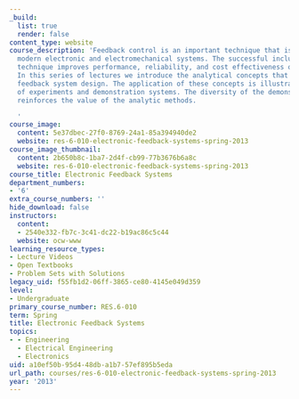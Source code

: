 ```yaml
---
_build:
  list: true
  render: false
content_type: website
course_description: 'Feedback control is an important technique that is used in many
  modern electronic and electromechanical systems. The successful inclusion of this
  technique improves performance, reliability, and cost effectiveness of many designs.
  In this series of lectures we introduce the analytical concepts that underlie classical
  feedback system design. The application of these concepts is illustrated by a variety
  of experiments and demonstration systems. The diversity of the demonstration systems
  reinforces the value of the analytic methods.

  '
course_image:
  content: 5e37dbec-27f0-8769-24a1-85a394940de2
  website: res-6-010-electronic-feedback-systems-spring-2013
course_image_thumbnail:
  content: 2b650b8c-1ba7-2d4f-cb99-77b3676b6a8c
  website: res-6-010-electronic-feedback-systems-spring-2013
course_title: Electronic Feedback Systems
department_numbers:
- '6'
extra_course_numbers: ''
hide_download: false
instructors:
  content:
  - 2540e332-fb7c-3c41-dc22-b19ac86c5c44
  website: ocw-www
learning_resource_types:
- Lecture Videos
- Open Textbooks
- Problem Sets with Solutions
legacy_uid: f55fb1d2-06ff-3865-ce80-4145e049d359
level:
- Undergraduate
primary_course_number: RES.6-010
term: Spring
title: Electronic Feedback Systems
topics:
- - Engineering
  - Electrical Engineering
  - Electronics
uid: a10ef50b-95d4-48db-a1b7-57ef895b5eda
url_path: courses/res-6-010-electronic-feedback-systems-spring-2013
year: '2013'
---
```


